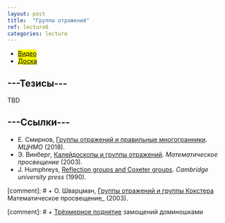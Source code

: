 ```yaml
---
layout: post
title:  "Группы отражений"
ref: lecture6
categories: lecture
---
```


+ [<mark>Видео</mark>](https://drive.google.com/file/d/1YwtdYRcLqcrGQXhjawFV2zwHhK229vTx/view?usp=sharing)
+ [<mark>Доска</mark>]({{site.baseurl}}/whiteboard/lec6.pdf)


## ---Тезисы---

TBD

## ---Cсылки---
+ Е. Смирнов, [Группы отражений и правильные многогранники](https://www.mccme.ru/free-books/dubna/smirnov-reflections-v2.pdf). _МЦНМО_ (2018).
+ Э. Винберг, [Калейдоскопы и группы отражений](http://www.mathnet.ru/php/archive.phtml?wshow=paper&jrnid=mp&paperid=117&option_lang=rus). _Математическое просвещение_ (2003).
+ J. Humphreys, [Reflection groups and Coxeter groups](books.google.ru/books?id=ODfjmOeNLMUC). _Cambridge university press_ (1990).

[comment]: # + О. Шварцман, [Группы отражений и группы Кокстера](http://www.mathnet.ru/php/archive.phtml?wshow=paper&jrnid=mp&paperid=118&option_lang=rus) Математическое просвещение_ (2003).

[comment]: # + [Трёхмерное поднятие](https://math.mit.edu/~borodin/aztec.html) замощений доминошками